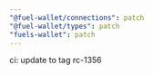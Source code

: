 ```yaml
---
"@fuel-wallet/connections": patch
"@fuel-wallet/types": patch
"fuels-wallet": patch
---
```


ci: update to tag rc-1356
